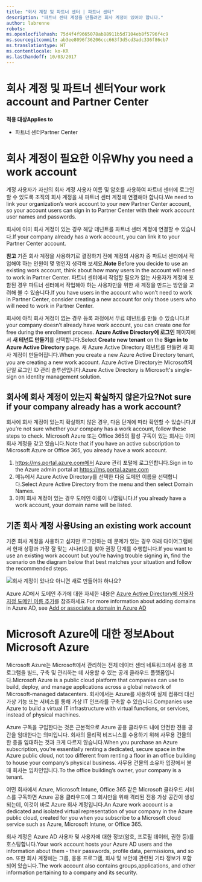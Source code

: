 ```yaml
---
title: "회사 계정 및 파트너 센터 | 파트너 센터"
description: "파트너 센터 계정을 만들려면 회사 계정이 있어야 합니다."
author: labrenne
robots: 
ms.openlocfilehash: 75d4f4f9665078ab88911b5d7104eb8f5796f4c9
ms.sourcegitcommit: ab3ee8096f36206ccc663f3d5cd3adc336f86cb7
ms.translationtype: HT
ms.contentlocale: ko-KR
ms.lasthandoff: 10/03/2017
---
```

# <a name="your-work-account-and-partner-center"></a><span data-ttu-id="b5a79-103">회사 계정 및 파트너 센터</span><span class="sxs-lookup"><span data-stu-id="b5a79-103">Your work account and Partner Center</span></span>  

**<span data-ttu-id="b5a79-104">적용 대상</span><span class="sxs-lookup"><span data-stu-id="b5a79-104">Applies to</span></span>**

-  <span data-ttu-id="b5a79-105">파트너 센터</span><span class="sxs-lookup"><span data-stu-id="b5a79-105">Partner Center</span></span>

# <a name="why-you-need-a-work-account"></a><span data-ttu-id="b5a79-106">회사 계정이 필요한 이유</span><span class="sxs-lookup"><span data-stu-id="b5a79-106">Why you need a work account</span></span>

<span data-ttu-id="b5a79-107">계정 사용자가 자신의 회사 계정 사용자 이름 및 암호를 사용하여 파트너 센터에 로그인할 수 있도록 조직의 회사 계정을 새 파트너 센터 계정에 연결해야 합니다.</span><span class="sxs-lookup"><span data-stu-id="b5a79-107">We need to link your organization’s work account to your new Partner Center account, so your account users can sign in to Partner Center with their work account user names and passwords.</span></span>

<span data-ttu-id="b5a79-108">회사에 이미 회사 계정이 있는 경우 해당 테넌트를 파트너 센터 계정에 연결할 수 있습니다.</span><span class="sxs-lookup"><span data-stu-id="b5a79-108">If your company already has a work account, you can link it to your Partner Center account.</span></span> 

<span data-ttu-id="b5a79-109">**참고** 기존 회사 계정을 사용하기로 결정하기 전에 계정의 사용자 중 파트너 센터에서 작업해야 하는 인원이 몇 명인지 생각해 보세요.</span><span class="sxs-lookup"><span data-stu-id="b5a79-109">**Note** Before you decide to use an existing work account, think about how many users in the account will need to work in Partner Center.</span></span> <span data-ttu-id="b5a79-110">파트너 센터에서 작업할 필요가 없는 사용자가 계정에 포함된 경우 파트너 센터에서 작업해야 하는 사용자만을 위한 새 계정을 만드는 방안을 고려해 볼 수 있습니다.</span><span class="sxs-lookup"><span data-stu-id="b5a79-110">If you have users in the account who won’t need to work in Partner Center, consider creating a new account for only those users who will need to work in Partner Center.</span></span>

<span data-ttu-id="b5a79-111">회사에 아직 회사 계정이 없는 경우 등록 과정에서 무료 테넌트를 만들 수 있습니다.</span><span class="sxs-lookup"><span data-stu-id="b5a79-111">If your company doesn’t already have work account, you can create one for free during the enrollment process.</span></span> <span data-ttu-id="b5a79-112">**Azure Active Directory에 로그인** 페이지에서 **새 테넌트 만들기**를 선택합니다.</span><span class="sxs-lookup"><span data-stu-id="b5a79-112">Select **Create new tenant** on the **Sign in to Azure Active Directory** page.</span></span> <span data-ttu-id="b5a79-113">새 Azure Active Directory 테넌트를 만들면 새 회사 계정이 만들어집니다.</span><span class="sxs-lookup"><span data-stu-id="b5a79-113">When you create a new Azure Active Directory tenant, you are creating a new work account.</span></span> <span data-ttu-id="b5a79-114">Azure Active Directory는 Microsoft의 단일 로그인 ID 관리 솔루션입니다.</span><span class="sxs-lookup"><span data-stu-id="b5a79-114">Azure Active Directory is Microsoft's single-sign on identity management solution.</span></span>

## <a name="not-sure-if-your-company-already-has-a-work-account"></a><span data-ttu-id="b5a79-115">회사에 회사 계정이 있는지 확실하지 않은가요?</span><span class="sxs-lookup"><span data-stu-id="b5a79-115">Not sure if your company already has a work account?</span></span>

<span data-ttu-id="b5a79-116">회사에 회사 계정이 있는지 확실하지 않은 경우, 다음 단계에 따라 확인할 수 있습니다.</span><span class="sxs-lookup"><span data-stu-id="b5a79-116">If you’re not sure whether your company has a work account, follow these steps to check.</span></span> <span data-ttu-id="b5a79-117">Microsoft Azure 또는 Office 365의 활성 구독이 있는 회사는 이미 회사 계정을 갖고 있습니다.</span><span class="sxs-lookup"><span data-stu-id="b5a79-117">Note that if you have an active subscription to Microsoft Azure or Office 365, you already have a work account.</span></span>
1.  <span data-ttu-id="b5a79-118">https://ms.portal.azure.com에서 Azure 관리 포털에 로그인합니다.</span><span class="sxs-lookup"><span data-stu-id="b5a79-118">Sign in to the Azure admin portal at https://ms.portal.azure.com</span></span>
2.  <span data-ttu-id="b5a79-119">메뉴에서 Azure Active Directory를 선택한 다음 도메인 이름을 선택합니다.</span><span class="sxs-lookup"><span data-stu-id="b5a79-119">Select Azure Active Directory from the menu and then select Domain Names.</span></span>
3.  <span data-ttu-id="b5a79-120">이미 회사 계정이 있는 경우 도메인 이름이 나열됩니다.</span><span class="sxs-lookup"><span data-stu-id="b5a79-120">If you already have a work account, your domain name will be listed.</span></span>

## <a name="using-an-existing-work-account"></a><span data-ttu-id="b5a79-121">기존 회사 계정 사용</span><span class="sxs-lookup"><span data-stu-id="b5a79-121">Using an existing work account</span></span>

<span data-ttu-id="b5a79-122">기존 회사 계정을 사용하고 싶지만 로그인하는 데 문제가 있는 경우 아래 다이어그램에서 현재 상황과 가장 잘 맞는 시나리오를 찾아 권장 단계를 수행합니다.</span><span class="sxs-lookup"><span data-stu-id="b5a79-122">If you want to use an existing work account but you’re having trouble signing in, find the scenario on the diagram below that best matches your situation and follow the recommended steps.</span></span> 

![회사 계정이 있나요 아니면 새로 만들어야 하나요?](images/onboardingAADFlow.png)

<span data-ttu-id="b5a79-124">Azure AD에서 도메인 추가에 대한 자세한 내용은 [Azure Active Directory에 사용자 지정 도메인 이름 추가](https://docs.microsoft.com/azure/active-directory/active-directory-add-domain)를 참조하세요.</span><span class="sxs-lookup"><span data-stu-id="b5a79-124">For more information about adding domains in Azure AD, see [Add or associate a domain in Azure AD](https://docs.microsoft.com/azure/active-directory/active-directory-add-domain)</span></span>

# <a name="about-microsoft-azure"></a><span data-ttu-id="b5a79-125">Microsoft Azure에 대한 정보</span><span class="sxs-lookup"><span data-stu-id="b5a79-125">About Microsoft Azure</span></span>

<span data-ttu-id="b5a79-126">Microsoft Azure는 Microsoft에서 관리하는 전체 데이터 센터 네트워크에서 응용 프로그램을 빌드, 구축 및 관리하는 데 사용할 수 있는 공개 클라우드 플랫폼입니다.</span><span class="sxs-lookup"><span data-stu-id="b5a79-126">Microsoft Azure is a public cloud platform that companies can use to build, deploy, and manage applications across a global network of Microsoft-managed datacenters.</span></span> <span data-ttu-id="b5a79-127">회사에서는 Azure를 사용하여 실제 컴퓨터 대신 가상 기능 또는 서비스를 통해 가상 IT 인프라를 구축할 수 있습니다.</span><span class="sxs-lookup"><span data-stu-id="b5a79-127">Companies use Azure to build a virtual IT infrastructure with virtual functions, or services, instead of physical machines.</span></span> 

<span data-ttu-id="b5a79-128">Azure 구독을 구입한다는 것은 근본적으로 Azure 공용 클라우드 내에 안전한 전용 공간을 임대한다는 의미입니다. 회사의 물리적 비즈니스를 수용하기 위해 사무용 건물의 한 층을 임대하는 것과 크게 다르지 않습니다.</span><span class="sxs-lookup"><span data-stu-id="b5a79-128">When you purchase an Azure subscription, you’re essentially renting a dedicated, secure space in the Azure public cloud, not too different from renting a floor in an office building to house your company’s physical business.</span></span> <span data-ttu-id="b5a79-129">사무용 건물의 소유자 입장에서 볼 때 회사는 임차인입니다.</span><span class="sxs-lookup"><span data-stu-id="b5a79-129">To the office building’s owner, your company is a tenant.</span></span> 

<span data-ttu-id="b5a79-130">어떤 회사에서 Azure, Microsoft Intune, Office 365 같은 Microsoft 클라우드 서비스를 구독하면 Azure 공용 클라우드에 그 회사만을 위해 격리된 전용 가상 공간이 생성되는데, 이것이 바로 Azure 회사 계정입니다.</span><span class="sxs-lookup"><span data-stu-id="b5a79-130">An Azure work account is a dedicated and isolated virtual representation of your company in the Azure public cloud, created for you when you subscribe to a Microsoft cloud service such as Azure, Microsoft Intune, or Office 365.</span></span> 

<span data-ttu-id="b5a79-131">회사 계정은 Azure AD 사용자 및 사용자에 대한 정보(암호, 프로필 데이터, 권한 등)를 호스팅합니다.</span><span class="sxs-lookup"><span data-stu-id="b5a79-131">Your work account hosts your Azure AD users and the information about them - their passwords, profile data, permissions, and so on.</span></span> <span data-ttu-id="b5a79-132">또한 회사 계정에는 그룹, 응용 프로그램, 회사 및 보안에 관련된 기타 정보가 포함되어 있습니다.</span><span class="sxs-lookup"><span data-stu-id="b5a79-132">The work account also contains groups,applications, and other information pertaining to a company and its security.</span></span> 
